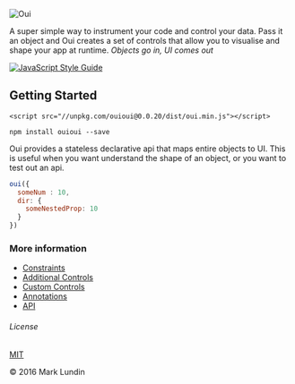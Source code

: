 ![Oui](http://i.imgur.com/GCqgzWw.png)

A super simple way to instrument your code and control your data. Pass it an object and Oui creates a set of controls that allow you to visualise and shape your app at runtime. _Objects go in, UI comes out_

[![JavaScript Style Guide](https://img.shields.io/badge/code%20style-standard-brightgreen.svg)](http://standardjs.com/)

## Getting Started

```
<script src="//unpkg.com/ouioui@0.0.20/dist/oui.min.js"></script>
```

```
npm install ouioui --save
```
Oui provides a stateless declarative api that maps entire objects to UI. This is useful when you want understand the shape of an object, or you want to test out an api.

```javascript
oui({
  someNum : 10,
  dir: {
    someNestedProp: 10  
  }
})
```

### More information

- [Constraints](/docs/constraints.md)
- [Additional Controls](/docs/additional-controls.md)
- [Custom Controls](/docs/custom-controls.md)
- [Annotations](/docs/annotations.md)
- [API](/docs/api.md)


###### License
[MIT](./LICENSE.md)

© 2016 Mark Lundin
